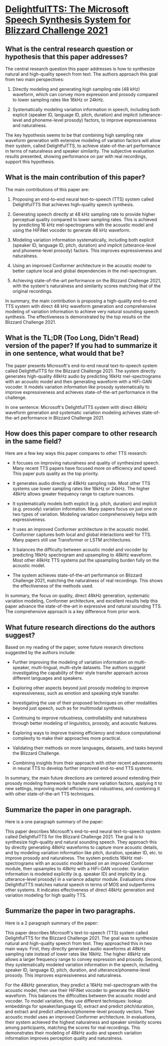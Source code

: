 # [DelightfulTTS: The Microsoft Speech Synthesis System for Blizzard   Challenge 2021](https://arxiv.org/abs/2110.12612)

## What is the central research question or hypothesis that this paper addresses?

 The central research question this paper addresses is how to synthesize natural and high-quality speech from text. The authors approach this goal from two main perspectives:

1. Directly modeling and generating high sampling rate (48 kHz) waveform, which can convey more expression and prosody compared to lower sampling rates like 16kHz or 24kHz. 

2. Systematically modeling variation information in speech, including both explicit (speaker ID, language ID, pitch, duration) and implicit (utterance-level and phoneme-level prosody) factors, to improve expressiveness and naturalness. 

The key hypothesis seems to be that combining high sampling rate waveform generation with extensive modeling of variation factors will allow their system, called DelightfulTTS, to achieve state-of-the-art performance in terms of naturalness and speaker similarity. The subjective evaluation results presented, showing performance on par with real recordings, support this hypothesis.


## What is the main contribution of this paper?

 The main contributions of this paper are:

1. Proposing an end-to-end neural text-to-speech (TTS) system called DelightfulTTS that achieves high-quality speech synthesis. 

2. Generating speech directly at 48 kHz sampling rate to provide higher perceptual quality compared to lower sampling rates. This is achieved by predicting 16 kHz mel-spectrograms with the acoustic model and using the HiFiNet vocoder to generate 48 kHz waveform.

3. Modeling variation information systematically, including both explicit (speaker ID, language ID, pitch, duration) and implicit (utterance-level and phoneme-level prosody) factors. This improves expressiveness and naturalness. 

4. Using an improved Conformer architecture in the acoustic model to better capture local and global dependencies in the mel-spectrogram.

5. Achieving state-of-the-art performance on the Blizzard Challenge 2021, with the system's naturalness and similarity scores matching that of the original recordings.

In summary, the main contribution is proposing a high-quality end-to-end TTS system with direct 48 kHz waveform generation and comprehensive modeling of variation information to achieve very natural sounding speech synthesis. The effectiveness is demonstrated by the top results on the Blizzard Challenge 2021.


## What is the TL;DR (Too Long, Didn't Read) version of the paper? If you had to summarize it in one sentence, what would that be?

 The paper presents Microsoft's end-to-end neural text-to-speech system called DelightfulTTS for the Blizzard Challenge 2021. The system directly generates high-quality 48kHz audio by predicting 16kHz mel-spectrograms with an acoustic model and then generating waveform with a HiFi-GAN vocoder. It models variation information like prosody systematically to improve expressiveness and achieves state-of-the-art performance in the challenge.

In one sentence: Microsoft's DelightfulTTS system with direct 48kHz waveform generation and systematic variation modeling achieves state-of-the-art performance in Blizzard Challenge 2021.


## How does this paper compare to other research in the same field?

 Here are a few key ways this paper compares to other TTS research:

- It focuses on improving naturalness and quality of synthesized speech. Many recent TTS papers have focused more on efficiency and speed. This paper puts quality as the top priority.

- It generates audio directly at 48kHz sampling rate. Most other TTS systems use lower sampling rates like 16kHz or 24kHz. The higher 48kHz allows greater frequency range to capture nuances. 

- It systematically models both explicit (e.g. pitch, duration) and implicit (e.g. prosody) variation information. Many papers focus on just one or two types of variation. Modeling variation comprehensively helps with expressiveness.

- It uses an improved Conformer architecture in the acoustic model. Conformer captures both local and global interactions well for TTS. Many papers still use Transformer or LSTM architectures.

- It balances the difficulty between acoustic model and vocoder by predicting 16kHz spectrogram and upsampling to 48kHz waveform. Most other 48kHz TTS systems put the upsampling burden fully on the acoustic model.

- The system achieves state-of-the-art performance on Blizzard Challenge 2021, matching the naturalness of real recordings. This shows the effectiveness of the methods used.

In summary, the focus on quality, direct 48kHz generation, systematic variation modeling, Conformer architecture, and excellent results help this paper advance the state-of-the-art in expressive and natural sounding TTS. The comprehensive approach is a key difference from prior work.


## What future research directions do the authors suggest?

 Based on my reading of the paper, some future research directions suggested by the authors include:

- Further improving the modeling of variation information on multi-speaker, multi-lingual, multi-style datasets. The authors suggest investigating the capability of their style transfer approach across different languages and speakers.

- Exploring other aspects beyond just prosody modeling to improve expressiveness, such as emotion and speaking style transfer. 

- Investigating the use of their proposed techniques on other modalities beyond just speech, such as for multimodal synthesis.

- Continuing to improve robustness, controllability and naturalness through better modeling of linguistics, prosody, and acoustic features.

- Exploring ways to improve training efficiency and reduce computational complexity to make their approaches more practical.

- Validating their methods on more languages, datasets, and tasks beyond the Blizzard Challenge.

- Combining insights from their approach with other recent advancements in neural TTS to develop further improved end-to-end TTS systems.

In summary, the main future directions are centered around extending their prosody modeling framework to handle more variation factors, applying it to new settings, improving model efficiency and robustness, and combining it with other state-of-the-art TTS techniques.


## Summarize the paper in one paragraph.

 Here is a one paragraph summary of the paper:

This paper describes Microsoft's end-to-end neural text-to-speech system called DelightfulTTS for the Blizzard Challenge 2021. The goal is to synthesize high-quality and natural sounding speech. They approach this by directly generating 48kHz waveforms to capture more acoustic details, and by modeling variation information like pitch, duration, speaker ID, etc. to improve prosody and naturalness. The system predicts 16kHz mel-spectrograms with an acoustic model based on an improved Conformer module, then upsamples to 48kHz with a HiFi-GAN vocoder. Variation information is modeled explicitly (e.g. speaker ID) and implicitly (e.g. utterance-level prosody) in a variance adaptor module. Evaluations show DelightfulTTS matches natural speech in terms of MOS and outperforms other systems. It indicates effectiveness of direct 48kHz generation and variation modeling for high quality TTS.


## Summarize the paper in two paragraphs.

 Here is a 2 paragraph summary of the paper:

This paper describes Microsoft's text-to-speech (TTS) system called DelightfulTTS for the Blizzard Challenge 2021. The goal was to synthesize natural and high-quality speech from text. They approached this in two main ways: First, they directly generated audio waveforms at 48kHz sampling rate instead of lower rates like 16kHz. The higher 48kHz rate allows a larger frequency range to convey expression and prosody. Second, they systematically modeled variation information in the speech, including speaker ID, language ID, pitch, duration, and utterance/phoneme-level prosody. This improves expressiveness and naturalness. 

For the 48kHz generation, they predict a 16kHz mel-spectrogram with the acoustic model, then use their HiFiNet vocoder to generate the 48kHz waveform. This balances the difficulties between the acoustic model and vocoder. To model variation, they use different techniques: lookup embeddings for speaker/language ID, extract and predict pitch/duration, and extract and predict utterance/phoneme-level prosody vectors. Their acoustic model uses an improved Conformer architecture. In evaluations, their system achieved the highest naturalness and speaker similarity scores among participants, matching the scores for real recordings. This demonstrates their modeling of 48kHz audio and speech variation information improves perception quality and naturalness.
